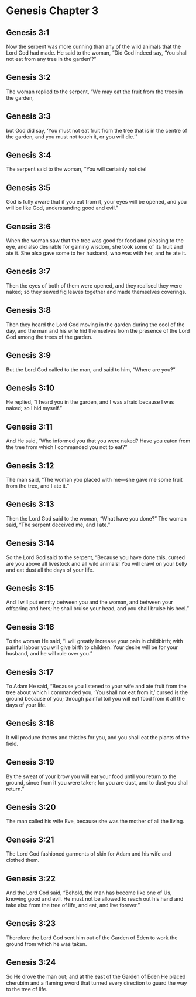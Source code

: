 # Genesis Chapter 3

## Genesis 3:1

Now the serpent was more cunning than any of the wild animals that the Lord God had made. He said to the woman, “Did God indeed say, ‘You shall not eat from any tree in the garden’?”

## Genesis 3:2

The woman replied to the serpent, “We may eat the fruit from the trees in the garden,

## Genesis 3:3

but God did say, ‘You must not eat fruit from the tree that is in the centre of the garden, and you must not touch it, or you will die.’”

## Genesis 3:4

The serpent said to the woman, “You will certainly not die!

## Genesis 3:5

God is fully aware that if you eat from it, your eyes will be opened, and you will be like God, understanding good and evil.”

## Genesis 3:6

When the woman saw that the tree was good for food and pleasing to the eye, and also desirable for gaining wisdom, she took some of its fruit and ate it. She also gave some to her husband, who was with her, and he ate it.

## Genesis 3:7

Then the eyes of both of them were opened, and they realised they were naked; so they sewed fig leaves together and made themselves coverings.

## Genesis 3:8

Then they heard the Lord God moving in the garden during the cool of the day, and the man and his wife hid themselves from the presence of the Lord God among the trees of the garden.

## Genesis 3:9

But the Lord God called to the man, and said to him, “Where are you?”

## Genesis 3:10

He replied, “I heard you in the garden, and I was afraid because I was naked; so I hid myself.”

## Genesis 3:11

And He said, “Who informed you that you were naked? Have you eaten from the tree from which I commanded you not to eat?”

## Genesis 3:12

The man said, “The woman you placed with me—she gave me some fruit from the tree, and I ate it.”

## Genesis 3:13

Then the Lord God said to the woman, “What have you done?” The woman said, “The serpent deceived me, and I ate.”

## Genesis 3:14

So the Lord God said to the serpent, “Because you have done this, cursed are you above all livestock and all wild animals! You will crawl on your belly and eat dust all the days of your life.

## Genesis 3:15

And I will put enmity between you and the woman, and between your offspring and hers; he shall bruise your head, and you shall bruise his heel.”

## Genesis 3:16

To the woman He said, “I will greatly increase your pain in childbirth; with painful labour you will give birth to children. Your desire will be for your husband, and he will rule over you.”

## Genesis 3:17

To Adam He said, “Because you listened to your wife and ate fruit from the tree about which I commanded you, ‘You shall not eat from it,’ cursed is the ground because of you; through painful toil you will eat food from it all the days of your life.

## Genesis 3:18

It will produce thorns and thistles for you, and you shall eat the plants of the field.

## Genesis 3:19

By the sweat of your brow you will eat your food until you return to the ground, since from it you were taken; for you are dust, and to dust you shall return.”

## Genesis 3:20

The man called his wife Eve, because she was the mother of all the living.

## Genesis 3:21

The Lord God fashioned garments of skin for Adam and his wife and clothed them.

## Genesis 3:22

And the Lord God said, “Behold, the man has become like one of Us, knowing good and evil. He must not be allowed to reach out his hand and take also from the tree of life, and eat, and live forever.”

## Genesis 3:23

Therefore the Lord God sent him out of the Garden of Eden to work the ground from which he was taken.

## Genesis 3:24

So He drove the man out; and at the east of the Garden of Eden He placed cherubim and a flaming sword that turned every direction to guard the way to the tree of life.
